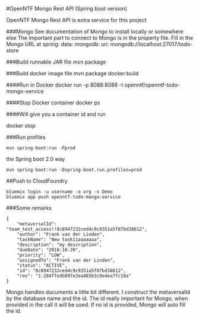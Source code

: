 #OpenNTF Mongo Rest API (Spring boot version)

OpenNTF Mongo Rest API is extra service for this project

###Mongo
See documentation of Mongo to install locally or somewhere else
The important part to connect to Mongo is in the property file.
Fill in the Mongo URL at 
spring:
  data:
    mongodb:
      uri: mongodb://localhost:27017/todo-store

###Build runnable JAR file
mvn package

###Build docker image file
mvn package docker:build

####Run in Docker
docker run -p 8088:8088 -t openntf/openntf-todo-mongo-service

####Stop Docker container
docker ps

####Will give you a container id and run

docker stop <containerid>

###Run profiles
```
mvn spring-boot:run -Pprod
```
the Spring boot 2.0 way
```
mvn spring-boot:run -Dspring-boot.run.profiles=prod
```

##Push to CloudFoundry
```
bluemix login -u username -o org -s Demo
bluemix app push openntf-todo-mongo-service
```

###Some remarks
```
{
    "metaversalId": "team_test_access!!8c8947232ced4c9c9351a5f07bd38612",
    "author": "Frank van der Linden",
    "taskName": "New task11aaaaaaa",
    "description": "my description",
    "dueDate": "2018-10-20",
    "priority": "LOW",
    "assignedTo": "Frank van der Linden",
    "status": "ACTIVE",
    "id": "8c8947232ced4c9c9351a5f07bd38612",
    "rev": "1-284ffedb897e2ea485b3c9e4ea7fc18a"
}
```

Mongo handles documents a little bit different.
I construct the metaversalId by the database name and the id.
The id really important for Mongo, when provided in the call it will be used. If no id is provided,
Mongo will auto fill the id.

